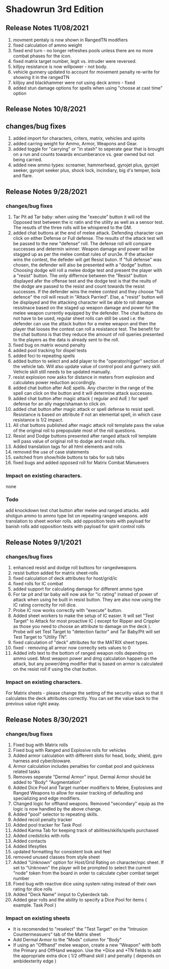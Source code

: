 # Shadowrun 3rd Edition

## Release Notes 11/08/2021
1. movment pentaly is now shown in RangedTN modifiers
2. fixed calculation of ammo weight
3. fixed end turn - no longer refreshes pools unless there are no more combat phases for the icon.
4. fixed matrix target number, legit vs. intruder were reversed.
5. killjoy resistance is now willpower - not body.
6. vehicle gunnery updated to account for movement penalty re-write for showing it in the rangedTN
7. killjoy and blackhammer were not using deck armro - fixed
8. added stun damage options for spells when using "choose at cast time" option

## Release Notes 10/8/2021

## changes/bug fixes
1. added import for characters, criters, matrix, vehicles and spirits 
2. added carring weight for Ammo, Armor, Weapons and Gear. 
3. added toggle for "carrying" or "in stash" to seperate gear that is brought on a run and counts towards encumberance vs. gear owned but not being carried.
4. added new ammo types: screamer, hammerhead, gyrojet plus, gyrojet seeker, gyrojet seeker plus, shock lock, incindiary, big d's temper, bola and flare. 

## Release Notes 9/28/2021

### changes/bug fixes
1. Tar Pit ad Tar baby: when using the "execute" button it will roll the Opposed test between the ic ratin and the utility as well as a sensor test.  The resutls of the three rolls will be whispered to the GM.
2. added chat buttons at the end of melee attack.  Defending character can click on either Defense or Full defense.  The results of the attack test will be passed to the new "defense" roll.  The defense roll will compare successes and determin winner.  Weapon damage and power will be stagged up as per the melee combat rules of srun3e.  If the attacker wins the contest, the defeder will get  Resist buton.
If "full defense" was chosen, the defender will also be presented with a "dodge" button.  Choosing dodge will roll a melee dodge test and present the player with a "resist" button.  The only differnce between the "Resist" button displayed afer the offense test and the dodge test is that the reults of the dodge are passed to the resist and count towards the resist successes.  If the defender wins the melee contest and they choose "full defence" the roll will result in "Attack Parried".  Else, a "resist" button will be displayed and the attacking character will be able to roll damage resistnace based on the staged up weapon damage and power for the melee weapon currently equipped by the defender.   The chat buttons do not have to be used, regular sheet rolls can still be used i.e. the defender can use the attack button for a melee weapon and then the player that looses the contest can roll a resistance test.  The benefit for the chat buttons is that they reduce the amount of roll queries presented to the players as the data is already sent to the roll. 
3. fixed bug on matrix wound penalty
4. added pool tracking for dispel tests
5. added foci to repeating spells
6. added button to select and add player to the "operator/rigger" section of the vehicle tab.  Will also update value of control pool and gunnery skill.  Vehicle skill still needs to be updated manually.
7. resist explosion now asks for distance in meters from explosion and calculates power reduction accordingly.
8. added chat button after AoE spells.  Any charcter in the range of the spell can click on the button and it will determine attack successes.
9. added chat button after magic attack ( regular and AoE ) for spell defense for an ally mage/shaman to click on.
10. added chat button after magic attack or spell defense to resist spell. Resistance is based on attribute if not an elemental spell, in which case resistance is 1/2 impact.
11. All chat buttons published after magic attack roll template pass the value of the original roll to prepopulate most of the roll questions. 
12. Resist and Dodge buttons presented after ranged attack roll template will pass value of original roll to dodge and resist rolls.
13. Added translation tags for all html elements and rolls 
14. removed the use of case statements
15. switched from show/hide buttons to tabs for sub tabs
16. fixed bugs and added opposed roll for Matrix Combat Manuevers


### Impact on existing characters.
none

### Todo
add knockdown test chat button after melee and ranged attacks.
add shotgun ammo to ammo type list on repeating ranged weapons.
add translation to sheet worker rolls.
add opposition tests with payload for banish rolls
add opposition tests with payload for spirit control rolls


## Release Notes 9/1/2021

### changes/bug fixes
1. enhanced resist and dodge roll buttons for rangedweapons
2. resist button added for matrix sheet-rolls
3. fixed calculation of deck attributes for host/grid/ic
4. fixed rolls for IC combat
5. added support for calculating damage for different ammo type
6. For tar pit and tar baby will now ask for "ic rating" instead of power of attack when using he built in resist button.  They are also now using the IC rating correclty for roll dice.
7. Probe IC now works correctly with "execute" button.
8. Added sheet workers to make the setup of IC easier.  It will set "Test Target" to Attack for most proactive IC ( except for Ripper and Crippler as those you need to choose an attribute to damage on the deck ).  Probe will set Test Target to "detection factor" and Tar Baby/Pit will set Test Target to "Utility TN". 
9. fixed calculation of "deck" attributes for the MATRIX sheet types.
10. fixed - removing all armor now correclty sets values to 0
11. Added info text to the bottom of ranged weapon rolls depending on ammo used.  Most weapon power and dmg calculation happen on the attack, but any power/dmg modifier that is based on armor is calculated on the resist roll if using the chat button.

### Impact on existing characters.
For Matrix sheets - please change the setting of the security value so that it calculates the deck attributes correctly.  You can set the value back to the previous value right away.

## Release Notes 8/30/2021

### changes/bug fixes
1. Fixed bug with Matrix rolls
2. Fixed bug with Ranged and Explosive rolls for vehicles
3. Added armor calculation with different slots for head, body, shield, gyro harness and cyber/bioware.
4. Armor calculation includes penalties for combat pool and quickness related tasks
5. Removes seperate "Dermal Armor" input.  Dermal Armor should be added to "Body" "Augmentation"
6. Added Dice Pool and Target number modifiers to Melee, Explosives and Ranged Weapons to allow for easier tracking of defaulting and specializing and edge modifiers.
7. Changed logic for offhand weapons. Removed "secondary" equip as the logic is now handled by the above change.
8. Added "pool" selector to repeating skills.
9. Added recoil penalty tracker
10. Added pool tracker for Task Pool
11. Added Karma Tab for keeping track of abilities/skills/spells purchased
12. Added credsticks with rolls
13. Added contacts
14. Added lifesytles
15. updated formatting for consistent look and feel
16. removed unused classes from style sheet
17. Added "Unknown" option for Host/Grid Rating on character/npc sheet. If set to "Unknown" the player will be prompted to select the current "node" token from the board in order to calculate cyber combat target number 
18. Fixed bug with reactive dice using system rating instead of their own rating for dice rolls
19. Added "Deck Name" innput to Cyberdeck tab.
20. Added gear rolls and the ability to specify a Dice Pool for items ( example. Task Pool )

### Impact on existing sheets
- It is recomended to "reselect" the "Test Target" on the "Intrusion Countermeasuers" tab of the Matrix sheet
- Add Dermal Armor to the "Mods" column for "Body"
- If using an "Offhand" melee weapon, create a new "Weapon" with both the Primary and OffHand weapon.  Use the +Dice and +TN fields to add the appropriate extra dice ( 1/2 offhand skill ) and penalty ( depends on ambidexterity edge )

